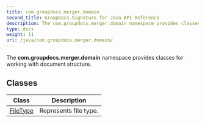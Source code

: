 ```yaml
---
title: com.groupdocs.merger.domain
second_title: GroupDocs.Signature for Java API Reference
description: The com.groupdocs.merger.domain namespace provides classes for working with document structure.
type: docs
weight: 11
url: /java/com.groupdocs.merger.domain/
---
```


The **com.groupdocs.merger.domain** namespace provides classes for working with document structure.


## Classes

| Class | Description |
| --- | --- |
| [FileType](../com.groupdocs.merger.domain/filetype) | Represents file type. |
